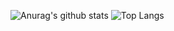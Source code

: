 ![Anurag's github stats](https://github-readme-stats.vercel.app/api?username=FireCubeStudios&show_icons=true&theme=onedark)
![Top Langs](https://github-readme-stats.vercel.app/api/top-langs/?username=FireCubeStudios)
<!--[![Top Langs](https://github-readme-stats.vercel.app/api/top-langs/?username=FireCubeStudios)](https://github.com/FireCubeStudios/SwiftBrowser)
[![Top Langs](https://github-readme-stats.vercel.app/api/top-langs/?username=FireCubeStudios)](https://github.com/FireCubeStudios/flowpad)
[![Top Langs](https://github-readme-stats.vercel.app/api/top-langs/?username=FireCubeStudios)](https://github.com/FireCubeStudios/firecubestudios.github.io)-->
<!--
**FireCubeStudios/FireCubeStudios** is a ✨ _special_ ✨ repository because its `README.md` (this file) appears on your GitHub profile.

Here are some ideas to get you started:

- 🔭 I’m currently working on ...
- 🌱 I’m currently learning ...
- 👯 I’m looking to collaborate on ...
- 🤔 I’m looking for help with ...
- 💬 Ask me about ...
- 📫 How to reach me: ...
- 😄 Pronouns: ...
- ⚡ Fun fact: ...
-->
